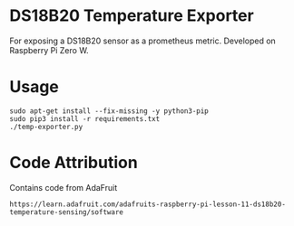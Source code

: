 # DS18B20 Temperature Exporter

For exposing a DS18B20 sensor as a prometheus metric. Developed on Raspberry Pi Zero W.

# Usage

```
sudo apt-get install --fix-missing -y python3-pip
sudo pip3 install -r requirements.txt
./temp-exporter.py
```

# Code Attribution

Contains code from AdaFruit

`https://learn.adafruit.com/adafruits-raspberry-pi-lesson-11-ds18b20-temperature-sensing/software`
